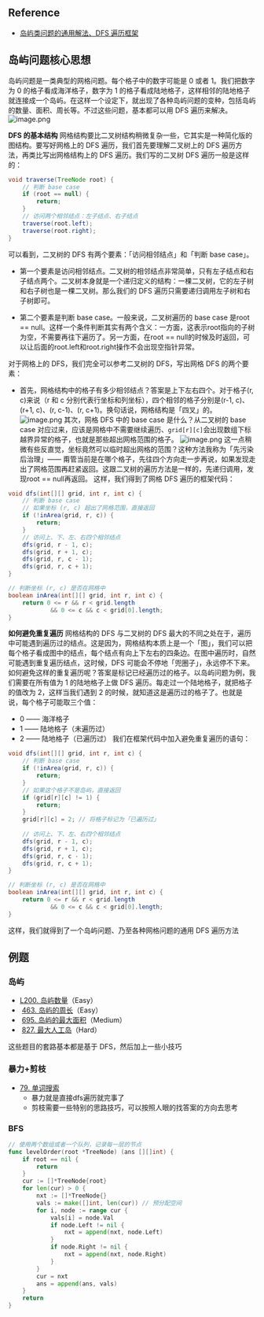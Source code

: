 ## Reference 
- [岛屿类问题的通用解法、DFS 遍历框架](https://leetcode.cn/problems/number-of-islands/solutions/211211/dao-yu-lei-wen-ti-de-tong-yong-jie-fa-dfs-bian-li-/)
## 岛屿问题核心思想

岛屿问题是一类典型的网格问题。每个格子中的数字可能是 0 或者 1。我们把数字为 0 的格子看成海洋格子，数字为 1 的格子看成陆地格子，这样相邻的陆地格子就连接成一个岛屿。在这样一个设定下，就出现了各种岛屿问题的变种，包括岛屿的数量、面积、周长等。不过这些问题，基本都可以用 DFS 遍历来解决。
![image.png](https://happychan.oss-cn-shenzhen.aliyuncs.com/picgo/20250222154154.png)


**DFS 的基本结构**
网格结构要比二叉树结构稍微复杂一些，它其实是一种简化版的图结构。要写好网格上的 DFS 遍历，我们首先要理解二叉树上的 DFS 遍历方法，再类比写出网格结构上的 DFS 遍历。我们写的二叉树 DFS 遍历一般是这样的：
``` Java
void traverse(TreeNode root) {
    // 判断 base case
    if (root == null) {
        return;
    }
    // 访问两个相邻结点：左子结点、右子结点
    traverse(root.left);
    traverse(root.right);
}
```
可以看到，二叉树的 DFS 有两个要素：「访问相邻结点」和「判断 base case」。

- 第一个要素是访问相邻结点。二叉树的相邻结点非常简单，只有左子结点和右子结点两个。二叉树本身就是一个递归定义的结构：一棵二叉树，它的左子树和右子树也是一棵二叉树。那么我们的 DFS 遍历只需要递归调用左子树和右子树即可。

- 第二个要素是判断 base case。一般来说，二叉树遍历的 base case 是root == null。这样一个条件判断其实有两个含义：一方面，这表示root指向的子树为空，不需要再往下遍历了。另一方面，在root == null的时候及时返回，可以让后面的root.left和root.right操作不会出现空指针异常。

对于网格上的 DFS，我们完全可以参考二叉树的 DFS，写出网格 DFS 的两个要素：
- 首先，网格结构中的格子有多少相邻结点？答案是上下左右四个。对于格子(r, c)来说（r 和 c 分别代表行坐标和列坐标），四个相邻的格子分别是(r-1, c)、(r+1, c)、(r, c-1)、(r, c+1)。换句话说，网格结构是「四叉」的。
![image.png](https://happychan.oss-cn-shenzhen.aliyuncs.com/picgo/20250222154308.png)
其次，网格 DFS 中的 base case 是什么？从二叉树的 base case 对应过来，应该是网格中不需要继续遍历、`grid[r][c]`会出现数组下标越界异常的格子，也就是那些超出网格范围的格子。
![image.png](https://happychan.oss-cn-shenzhen.aliyuncs.com/picgo/20250222154754.png)
这一点稍微有些反直觉，坐标竟然可以临时超出网格的范围？这种方法我称为「先污染后治理」—— 甭管当前是在哪个格子，先往四个方向走一步再说，如果发现走出了网格范围再赶紧返回。这跟二叉树的遍历方法是一样的，先递归调用，发现root == null再返回。
这样，我们得到了网格 DFS 遍历的框架代码：
``` Java
void dfs(int[][] grid, int r, int c) {
    // 判断 base case
    // 如果坐标 (r, c) 超出了网格范围，直接返回
    if (!inArea(grid, r, c)) {
        return;
    }
    // 访问上、下、左、右四个相邻结点
    dfs(grid, r - 1, c);
    dfs(grid, r + 1, c);
    dfs(grid, r, c - 1);
    dfs(grid, r, c + 1);
}

// 判断坐标 (r, c) 是否在网格中
boolean inArea(int[][] grid, int r, int c) {
    return 0 <= r && r < grid.length 
        	&& 0 <= c && c < grid[0].length;
}
```

**如何避免重复遍历**
网格结构的 DFS 与二叉树的 DFS 最大的不同之处在于，遍历中可能遇到遍历过的结点。这是因为，网格结构本质上是一个「图」，我们可以把每个格子看成图中的结点，每个结点有向上下左右的四条边。在图中遍历时，自然可能遇到重复遍历结点，这时候，DFS 可能会不停地「兜圈子」，永远停不下来。
如何避免这样的重复遍历呢？答案是标记已经遍历过的格子。以岛屿问题为例，我们需要在所有值为 1 的陆地格子上做 DFS 遍历。每走过一个陆地格子，就把格子的值改为 2，这样当我们遇到 2 的时候，就知道这是遍历过的格子了。也就是说，每个格子可能取三个值：
- 0 —— 海洋格子
- 1 —— 陆地格子（未遍历过）
- 2 —— 陆地格子（已遍历过）
我们在框架代码中加入避免重复遍历的语句：
``` Java
void dfs(int[][] grid, int r, int c) {
    // 判断 base case
    if (!inArea(grid, r, c)) {
        return;
    }
    // 如果这个格子不是岛屿，直接返回
    if (grid[r][c] != 1) {
        return;
    }
    grid[r][c] = 2; // 将格子标记为「已遍历过」
    
    // 访问上、下、左、右四个相邻结点
    dfs(grid, r - 1, c);
    dfs(grid, r + 1, c);
    dfs(grid, r, c - 1);
    dfs(grid, r, c + 1);
}

// 判断坐标 (r, c) 是否在网格中
boolean inArea(int[][] grid, int r, int c) {
    return 0 <= r && r < grid.length 
        	&& 0 <= c && c < grid[0].length;
}
```
这样，我们就得到了一个岛屿问题、乃至各种网格问题的通用 DFS 遍历方法


## 例题

### 岛屿
- [L200. 岛屿数量](https://leetcode-cn.com/problems/number-of-islands/)（Easy）
-  [463. 岛屿的周长](https://leetcode-cn.com/problems/island-perimeter/)（Easy）
-  [695. 岛屿的最大面积](https://leetcode-cn.com/problems/max-area-of-island/)（Medium）
-  [827. 最大人工岛](https://leetcode-cn.com/problems/making-a-large-island/)（Hard）

这些题目的套路基本都是基于 DFS，然后加上一些小技巧

### 暴力+剪枝
- [79. 单词搜索](https://leetcode.cn/problems/word-search/)
	- 暴力就是直接dfs遍历就完事了
	- 剪枝需要一些特别的思路技巧，可以按照人眼的找答案的方向去思考

### BFS


``` go
// 使用两个数组或者一个队列，记录每一层的节点
func levelOrder(root *TreeNode) (ans [][]int) {
    if root == nil {
        return
    }
    cur := []*TreeNode{root}
    for len(cur) > 0 {
        nxt := []*TreeNode{}
        vals := make([]int, len(cur)) // 预分配空间
        for i, node := range cur {
            vals[i] = node.Val
            if node.Left != nil {
                nxt = append(nxt, node.Left)
            }
            if node.Right != nil {
                nxt = append(nxt, node.Right)
            }
        }
        cur = nxt
        ans = append(ans, vals)
    }
    return
}
```